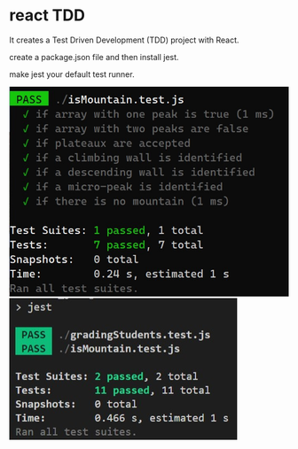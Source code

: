 # react TDD

It creates a Test Driven Development (TDD) project with React.

create a package.json file and then install jest.

make jest your default test runner.

![Test Image](/runTest.jpg)
![Test Image](/runTest2.jpg)

